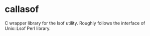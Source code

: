 # callasof
C wrapper library for the lsof utility. Roughly follows the interface of Unix::Lsof Perl library.

